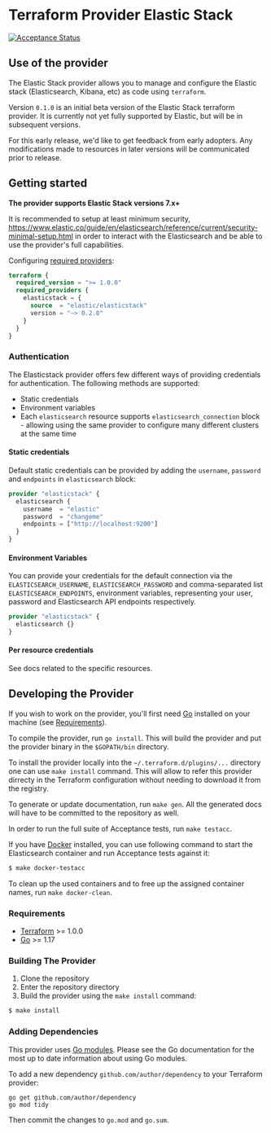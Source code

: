 # Terraform Provider Elastic Stack

[![Acceptance Status](https://devops-ci.elastic.co/job/elastic+terraform-provider-elasticstack+main/badge/icon?subject=acceptance)](https://devops-ci.elastic.co/job/elastic+terraform-provider-elasticstack+main/)

## Use of the provider
The Elastic Stack provider allows you to manage and configure the Elastic stack (Elasticsearch, Kibana, etc) as code using `terraform`.

Version `0.1.0` is an initial beta version of the Elastic Stack terraform provider. It is currently not yet fully supported by Elastic, but will be in subsequent versions.

For this early release, we'd like to get feedback from early adopters. Any modifications made to resources in later versions will be communicated prior to release.

## Getting started

__The provider supports Elastic Stack versions 7.x+__

It is recommended to setup at least minimum security, https://www.elastic.co/guide/en/elasticsearch/reference/current/security-minimal-setup.html
in order to interact with the Elasticsearch and be able to use the provider's full capabilities.


Configuring [required providers](https://www.terraform.io/docs/language/providers/requirements.html#requiring-providers):

```terraform
terraform {
  required_version = ">= 1.0.0"
  required_providers {
    elasticstack = {
      source  = "elastic/elasticstack"
      version = "~> 0.2.0"
    }
  }
}
```


### Authentication

The Elasticstack provider offers few different ways of providing credentials for authentication.
The following methods are supported:

* Static credentials
* Environment variables
* Each `elasticsearch` resource supports `elasticsearch_connection` block - allowing using the same provider to configure many different clusters at the same time


#### Static credentials

Default static credentials can be provided by adding the `username`, `password` and `endpoints` in `elasticsearch` block:

```terraform
provider "elasticstack" {
  elasticsearch {
    username  = "elastic"
    password  = "changeme"
    endpoints = ["http://localhost:9200"]
  }
}
```


#### Environment Variables

You can provide your credentials for the default connection via the `ELASTICSEARCH_USERNAME`, `ELASTICSEARCH_PASSWORD` and comma-separated list `ELASTICSEARCH_ENDPOINTS`,
environment variables, representing your user, password and Elasticsearch API endpoints respectively.

```terraform
provider "elasticstack" {
  elasticsearch {}
}
```


#### Per resource credentials

See docs related to the specific resources.


## Developing the Provider

If you wish to work on the provider, you'll first need [Go](http://www.golang.org) installed on your machine (see [Requirements](#requirements)).

To compile the provider, run `go install`. This will build the provider and put the provider binary in the `$GOPATH/bin` directory.

To install the provider locally into the `~/.terraform.d/plugins/...` directory one can use `make install` command. This will allow to refer this provider dirrecty in the Terraform configuration without needing to download it from the registry.

To generate or update documentation, run `make gen`. All the generated docs will have to be committed to the repository as well.

In order to run the full suite of Acceptance tests, run `make testacc`.

If you have [Docker](https://docs.docker.com/get-docker/) installed, you can use following command to start the Elasticsearch container and run Acceptance tests against it:

```sh
$ make docker-testacc
```

To clean up the used containers and to free up the assigned container names, run `make docker-clean`.


### Requirements

- [Terraform](https://www.terraform.io/downloads.html) >= 1.0.0
- [Go](https://golang.org/doc/install) >= 1.17


### Building The Provider

1. Clone the repository
1. Enter the repository directory
1. Build the provider using the `make install` command:
```sh
$ make install
```


### Adding Dependencies

This provider uses [Go modules](https://github.com/golang/go/wiki/Modules).
Please see the Go documentation for the most up to date information about using Go modules.

To add a new dependency `github.com/author/dependency` to your Terraform provider:

```
go get github.com/author/dependency
go mod tidy
```

Then commit the changes to `go.mod` and `go.sum`.
